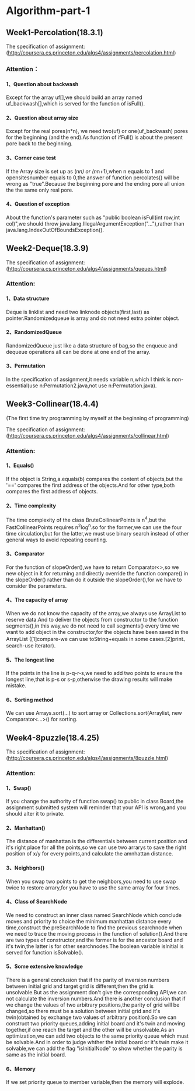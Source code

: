 # Algorithm-part-1
## Week1-Percolation(18.3.1)
The specification of assignment:(http://coursera.cs.princeton.edu/algs4/assignments/percolation.html)
### Attention：
#### 1、Question about backwash
Except for the array uf[],we should build an array named uf_backwash[],which is served for the function of isFull().
#### 2、Question about array size
Except for the real pores(n*n), we need two(uf) or one(uf_backwash) pores for the beginning (and the end).As function of ifFull() is about the present pore back to the beginning.
#### 3、Corner case test
If the Array size is set up as (n*n) or (n*n+1),when n equals to 1 and opensitesnumber equals to 0,the answer of function percolates() will be wrong as "true".Because the beginning pore and the ending pore all union the the same only real pore.
#### 4、Question of exception
About the function's parameter such as "public boolean isFull(int row,int col)",we should throw java.lang.IllegalArgumentException("..."),rather than java.lang.IndexOutOfBoundsException(). 

## Week2-Deque(18.3.9)
The specification of assignment:(http://coursera.cs.princeton.edu/algs4/assignments/queues.html)
### Attention:
#### 1、Data structure 
Deque is linklist and need two linknode objects(first,last) as pointer.Randomizedqueue is array and do not need extra pointer object.
#### 2、RandomizedQueue
RandomizedQueue just like a data structure of bag,so the enqueue and dequeue operations all can be done at one end of the array.
#### 3、Permutation
In the specification of assignment,it needs variable n,which I think is non-essential(use n:Permutation2.java,not use n:Permutation.java).

## Week3-Collinear(18.4.4)
(The first time try programming by myself at the beginning of programming)

The specification of assignment:(http://coursera.cs.princeton.edu/algs4/assignments/collinear.html)
### Attention:
#### 1、Equals()
If the object is String,a.equals(b) compares the content of objects,but the '==' compares the first address of the objects.And for other type,both compares the first address of objects.
#### 2、Time complexity
The time complexity of the class BruteCollinearPoints is n<sup>4</sup>,but the FastCollinearPoints requires n<sup>2</sup>log<sup>n</sup>.so for the former,we can use the four time circulation,but for the latter,we must use binary search instead of other general ways to avoid repeating counting.
#### 3、Comparator
For the function of slopeOrder(),we have to return Comparator<>,so we new object in it for returning and directly override the function compare() in the slopeOrder() rather than do it outside the slopeOrder(),for we have to consider the parameters. 
#### 4、The capacity of array
When we do not know the capacity of the array,we always use ArrayList to reserve data.And to deliver the objects from constructor to the function segments(),in this way,we do not need to call segments() every time we want to add object in the constructor,for the objects have been saved in the ArrayList ([1]compare-we can use toString+equals in some cases.[2]print、search-use iterator).
#### 5、The longest line
If the points in the line is p-q-r-s,we need to add two points to ensure the longest line,that is p-s or s-p,otherwise the drawing results will make mistake.
#### 6、Sorting method
We can use Arrays.sort(...) to sort array or Collections.sort(Arraylist, new Comparator<...>() for sorting. 

## Week4-8puzzle(18.4.25)
The specification of assignment:(http://coursera.cs.princeton.edu/algs4/assignments/8puzzle.html)
### Attention:
#### 1、Swap()
If you change the authority of function swap() to public in class Board,the assignment submitted system will reminder that your API is wrong,and you should alter it to private.
#### 2、Manhattan()
The distance of manhattan is the differentials between current position and it's right place for all the points,so we can use two arrarys to save the right position of x/y for every points,and calculate the amnhattan distance. 
#### 3、Neighbors()
When you swap two points to get the neighbors,you need to use swap twice to restore arrary,for you have to use the same array for four times.
#### 4、Class of SearchNode
We need to construct an inner class named SearchNode which conclude moves and priority to choice the minimum manhattan distance every time,construct the preSearchNode to find the previous searchnode when we need to trace the moving process in the function of solution().And there are two types of constructor,and the former is for the ancestor board and it's twin,the latter is for other searchnodes.The boolean variable isInitial is served for function isSolvable().
#### 5、Some extensive knowledge
There is a general conclusion that if the parity of inversion numbers between initial grid and target grid is different,then the grid is unsolvable.But as the assignment don't give the corresponding API,we can not calculate the inversion numbers.And there is another conclusion that if we change the values of two arbitrary positions,the parity of grid will be changed,so there must be a solution between initial grid and it's twin(obtained by exchange two values of arbitrary position).So we can construct two priority queues,adding initial board and it's twin and moving together,if one reach the target and the other will be unsolvable.As an optimization,we can add two objects to the same priority queue which must be solvable.And in order to judge whther the initial board or it's twin make it solvable,we can add the flag "isInitialNode" to show whether the parity is same as the initial board.
#### 6、Memory
If we set priority queue to member variable,then the memory will explode.
